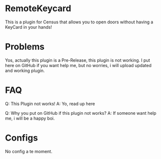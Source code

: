 # RemoteKeycard
This is a plugin for Census that allows you to open doors without having a KeyCard in your hands!

# Problems
Yos, actually this plugin is a Pre-Release, this plugin is not working. I put here on GitHub if you want help me, but no worries, i will upload updated and working plugin.

# FAQ
Q: This Plugin not works!
A: Yo, read up here

Q: Why you put on GitHub if this plugin not works?
A: If someone want help me, i will be a happy boi.

# Configs

No config a te moment.
